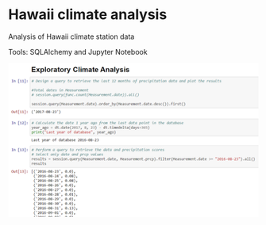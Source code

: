 # Hawaii climate analysis

Analysis of Hawaii climate station data

Tools:  SQLAlchemy and Jupyter Notebook

![pic](https://github.com/brookecrofts/Hawaii-climate-analysis/blob/master/Resources/Hawaii_analysis_example.PNG)
